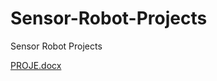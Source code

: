 # Sensor-Robot-Projects
Sensor Robot Projects


[PROJE.docx](https://github.com/burakkayya/Sensor-Robot-Projects/files/10143255/PROJE.docx)
